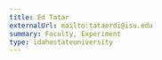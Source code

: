```yaml
---
title: Ed Tatar
externalUrl: mailto:tataerdi@isu.edu
summary: Faculty, Experiment
type: idahostateuniversity
---
```

